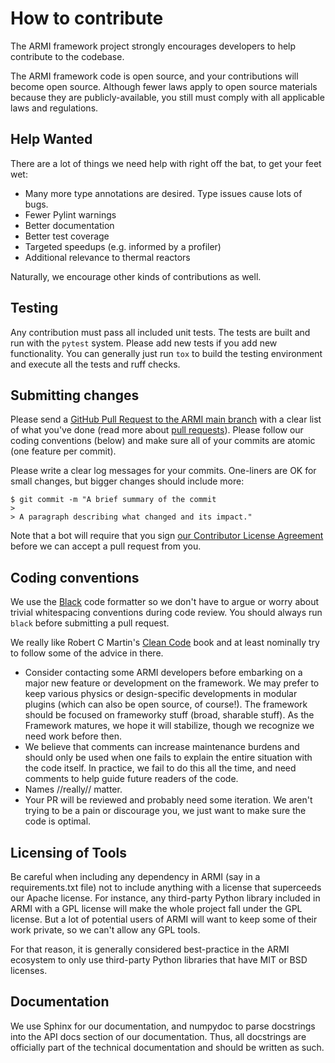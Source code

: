 # How to contribute

The ARMI framework project strongly encourages developers to help contribute to the codebase.

The ARMI framework code is open source, and your contributions will become open source.
Although fewer laws apply to open source materials because they are publicly-available, you still
must comply with all applicable laws and regulations.

## Help Wanted

There are a lot of things we need help with right off the bat, to get your feet wet:

* Many more type annotations are desired. Type issues cause lots of bugs.
* Fewer Pylint warnings
* Better documentation
* Better test coverage
* Targeted speedups (e.g. informed by a profiler)
* Additional relevance to thermal reactors

Naturally, we encourage other kinds of contributions as well.

## Testing

Any contribution must pass all included unit tests. The tests are built and run with the
`pytest` system. Please add new tests if you add new functionality. You can generally just run
`tox` to build the testing environment and execute all the tests and ruff checks.

## Submitting changes

Please send a [GitHub Pull Request to the ARMI main branch](https://github.com/terrapower/armi/pull/new/main) with a clear
list of what you've done (read more about [pull requests](http://help.github.com/pull-requests/)).  Please follow our
coding conventions (below) and make sure all of your commits are atomic (one feature per commit).

Please write a clear log messages for your commits. One-liners are OK for small changes, but bigger changes should include more:

    $ git commit -m "A brief summary of the commit
    >
    > A paragraph describing what changed and its impact."

Note that a bot will require that you sign [our Contributor License
Agreement](https://gist.github.com/youngmit/8654abcf93f309771ae9296abebe9d4a)
before we can accept a pull request from you.

## Coding conventions

We use the [Black](https://black.readthedocs.io/en/stable/) code formatter so we don't have to argue or worry about trivial
whitespacing conventions during code review. You should always run `black` before submitting a pull request.

We really like Robert C Martin's [Clean Code](https://www.amazon.com/Clean-Code-Handbook-Software-Craftsmanship/dp/0132350882) book
and at least nominally try to follow some of the advice in there.

  * Consider contacting some ARMI developers before embarking on a major new feature or development on the framework.
    We may prefer to keep various physics or design-specific developments in modular plugins (which can also be
    open source, of course!). The framework should be focused on frameworky stuff (broad, sharable stuff).
    As the Framework matures, we hope it will stabilize, though we recognize we need work before then.
  * We believe that comments can increase maintenance burdens and should only be used when one fails to explain
    the entire situation with the code itself. In practice, we fail to do this all the time, and need comments
    to help guide future readers of the code.
  * Names //really// matter.
  * Your PR will be reviewed and probably need some iteration. We aren't trying to be a pain or discourage you,
    we just want to make sure the code is optimal.

## Licensing of Tools

Be careful when including any dependency in ARMI (say in a requirements.txt file) not
to include anything with a license that superceeds our Apache license. For instance,
any third-party Python library included in ARMI with a GPL license will make the whole
project fall under the GPL license. But a lot of potential users of ARMI will want to
keep some of their work private, so we can't allow any GPL tools.

For that reason, it is generally considered best-practice in the ARMI ecosystem to
only use third-party Python libraries that have MIT or BSD licenses.

## Documentation

We use Sphinx for our documentation, and numpydoc to parse docstrings into the API docs section of our documentation.
Thus, all docstrings are officially part of the technical documentation and should be written as such.

